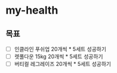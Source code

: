 # my-health
## 목표
- [ ] 인클라인 푸쉬업 20개씩 * 5세트 성공하기
- [ ] 렛풀다운 15kg 20개씩 * 5세트 성공하기
- [ ] 버티컬 레그레이즈 20개씩 * 5세트 성공하기
